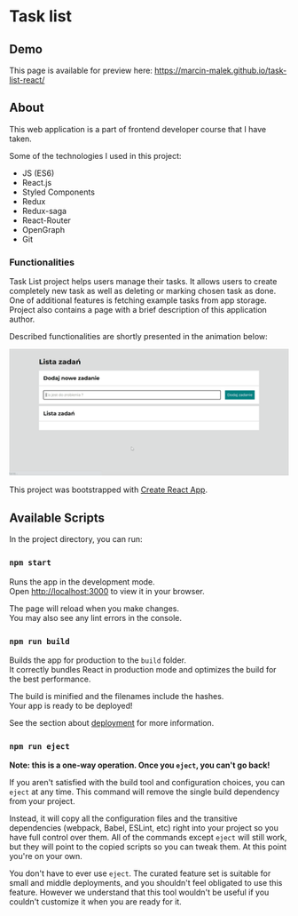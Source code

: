 # Task list

## Demo

This page is available for preview here: https://marcin-malek.github.io/task-list-react/

## About

This web application is a part of frontend developer course that I have taken.

Some of the technologies I used in this project:

- JS (ES6)
- React.js
- Styled Components
- Redux
- Redux-saga
- React-Router
- OpenGraph
- Git

### Functionalities

Task List project helps users manage their tasks. It allows users to create completely new task as well as deleting or marking chosen task as done. One of additional features is fetching example tasks from app storage. Project also contains a page with a brief description of this application author.

Described functionalities are shortly presented in the animation below:

![Animation](Animation.gif)

This project was bootstrapped with [Create React App](https://github.com/facebook/create-react-app).

## Available Scripts

In the project directory, you can run:

### `npm start`

Runs the app in the development mode.\
Open [http://localhost:3000](http://localhost:3000) to view it in your browser.

The page will reload when you make changes.\
You may also see any lint errors in the console.

### `npm run build`

Builds the app for production to the `build` folder.\
It correctly bundles React in production mode and optimizes the build for the best performance.

The build is minified and the filenames include the hashes.\
Your app is ready to be deployed!

See the section about [deployment](https://facebook.github.io/create-react-app/docs/deployment) for more information.

### `npm run eject`

**Note: this is a one-way operation. Once you `eject`, you can't go back!**

If you aren't satisfied with the build tool and configuration choices, you can `eject` at any time. This command will remove the single build dependency from your project.

Instead, it will copy all the configuration files and the transitive dependencies (webpack, Babel, ESLint, etc) right into your project so you have full control over them. All of the commands except `eject` will still work, but they will point to the copied scripts so you can tweak them. At this point you're on your own.

You don't have to ever use `eject`. The curated feature set is suitable for small and middle deployments, and you shouldn't feel obligated to use this feature. However we understand that this tool wouldn't be useful if you couldn't customize it when you are ready for it.
